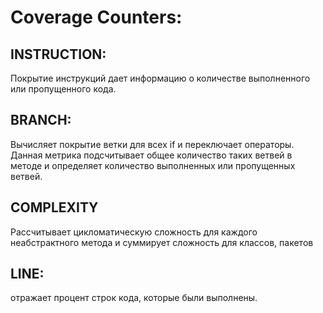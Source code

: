 # Coverage Counters:

## INSTRUCTION:

Покрытие инструкций дает информацию о количестве выполненного или пропущенного кода.

## BRANCH:

Вычисляет покрытие ветки для всех if и переключает операторы. Данная метрика подсчитывает общее количество таких ветвей в методе и определяет количество выполненных или пропущенных ветвей.

## COMPLEXITY

Рассчитывает цикломатическую сложность для каждого неабстрактного метода и суммирует сложность для классов, пакетов

## LINE:

отражает процент строк кода, которые были выполнены.